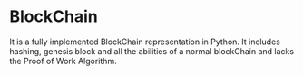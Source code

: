 # BlockChain
It is a fully implemented BlockChain representation in Python. It includes hashing, genesis block and all the abilities of a normal blockChain and lacks the Proof of Work Algorithm.

